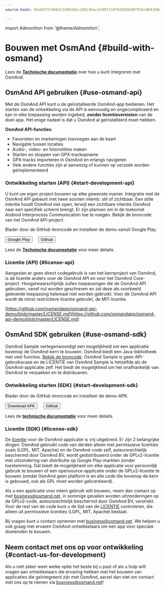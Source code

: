 ```yaml
---
source-hash: 9eeb971fd6641349b16bc288cd5ac3e907c5976d926bd8f926c804208efa4170

---
```

import Admonition from '@theme/Admonition';

# Bouwen met OsmAnd {#build-with-osmand}

Lees de **[Technische documentatie](../technical/osmand-api-sdk/index.md)** over hoe u kunt integreren met OsmAnd.

## OsmAnd API gebruiken {#use-osmand-api}

Met de OsmAnd API kunt u de geïnstalleerde OsmAnd-app bedienen. Het starten van de ontwikkeling via de API is eenvoudig en ongecompliceerd en kan in elke toepassing worden ingebed, **zonder licentievereisten** van de doel-app. Het enige nadeel is dat u OsmAnd al geïnstalleerd moet hebben.

**OsmAnd API-functies:**

* Favorieten en markeringen toevoegen aan de kaart
* Navigatie tussen locaties
* Audio-, video- en fotonotities maken
* Starten en stoppen van GPX-trackopname
* GPX-tracks importeren in OsmAnd en erlangs navigeren
* Vele andere functies zijn al aanwezig of kunnen op verzoek worden geïmplementeerd

### Ontwikkeling starten (API) {#start-development-api}

U kunt uw eigen project bouwen op elke gewenste manier. Integratie met de OsmAnd API gebeurt met twee soorten intents: stil of zichtbaar. Een stille intentie houdt OsmAnd niet open, terwijl een zichtbare intentie OsmAnd naar een specifiek scherm brengt. Er zijn plannen om in de toekomst Android Interprocess Communication toe te voegen. Bekijk de broncode van het OsmAnd API-project.

<Admonition type="caution" icon="🛠️&nbsp;" title="Voorbeelden">
  <p>
    Blader door de GitHub-broncode en installeer de demo vanuit Google Play.
  </p>
  <div>
    <a href="https://play.google.com/store/apps/details?id=net.osmand.osmandapidemo"><button class="button button--primary">Google Play</button></a> &nbsp;&nbsp;&nbsp;
    <a href="https://github.com/osmandapp/osmand-api-demo/tree/master/OsmAnd-api-sample"><button class="button button--primary">Github</button></a>
  </div>
</Admonition>  

Lees de **[Technische documentatie](../technical/osmand-api-sdk/index.md)** voor meer details.

### Licentie (API) {#license-api}

Aangezien er geen direct codegebruik is van het kernproject van OsmAnd, is de licentie anders voor de OsmAnd API en voor het OsmAnd Core-project. Hoogstwaarschijnlijk zullen toepassingen die de OsmAnd API gebruiken, vanaf nul worden geschreven en zal deze als voorbeeld geleverde toepassing helemaal niet worden gebruikt. Voor de OsmAnd API wordt de minst restrictieve licentie gebruikt, de MIT-licentie.

[https://github.com/osmandapp/osmand-api-demo/blob/master/LICENSE.md](https://github.com/osmandapp/osmand-api-demo/blob/master/LICENSE.md)


## OsmAnd SDK gebruiken {#use-osmand-sdk}

OsmAnd Sample vertegenwoordigt een mogelijkheid om een applicatie bovenop de OsmAnd-kern te bouwen. OsmAnd biedt een Java-bibliotheek met veel functies. [Bekijk de broncode](https://github.com/osmandapp/osmand-api-demo). OsmAnd Sample is geen API-gebruikscase en de LICENTIE van OsmAnd Sample is hetzelfde als de OsmAnd-applicatie zelf. Het biedt de mogelijkheid om het onafhankelijk van OsmAnd te verpakken en te distribueren.


### Ontwikkeling starten (SDK) {#start-development-sdk}

<Admonition type="caution" icon="🛠️&nbsp;" title="Voorbeelden">
  <p>
    Blader door de GitHub-broncode en installeer de demo-APK.
  </p>
  <div>
    <a href="https://download.osmand.net/latest-night-build/OsmAnd-map-sample.apk"><button class="button button--primary">Download APK</button></a>
 &nbsp;&nbsp;&nbsp;
    <a href="https://github.com/osmandapp/osmand-api-demo/tree/master/OsmAnd-map-sample"><button class="button button--primary">Github</button></a>
  </div>
</Admonition>  

Lees de **[technische documentatie](../technical/osmand-api-sdk/index.md)** voor meer details.


### Licentie (SDK) {#license-sdk}

De [licentie](https://github.com/osmandapp/Osmand/blob/master/LICENSE) voor de OsmAnd-applicatie is vrij uitgebreid. Er zijn 2 belangrijke dingen: OsmAnd gebruikt code van derden alleen met permissieve licenties zoals (LGPL, MIT, Apache) en de OsmAnd-code zelf, auteursrechtelijk beschermd door OsmAnd BV, wordt gedistribueerd onder de GPLv2-licentie met uitzondering van distributie op Google Play-markten zonder toestemming. Dat biedt de mogelijkheid om elke applicatie voor persoonlijk gebruik te bouwen of een opensource-applicatie onder de GPLv2-licentie te bouwen (omdat OsmAnd geen platform is en alle code die bovenop de kern is gebouwd, ook als GPL moet worden gelicentieerd).

Als u een applicatie voor intern gebruik wilt bouwen, neem dan contact op met <a class="mail-link" href="mailto:business@osmand.net">business@osmand.net</a>, in sommige gevallen worden uitzonderingen op de GPLv2-code, auteursrechtelijk beschermd door OsmAnd BV, verstrekt. Voor de rest van de code kunt u de lijst van de [LICENTIE](https://github.com/osmandapp/Osmand/blob/master/LICENSE) controleren, die alleen uit permissieve licenties (LGPL, MIT, Apache) bestaat.

Bij vragen kunt u contact opnemen met <a class="mail-link" href="mailto:business@osmand.net">business@osmand.net</a>. We helpen u ook graag met ervaren OsmAnd-ontwikkelaars om een app voor speciale doeleinden te bouwen.


## Neem contact met ons op voor ontwikkeling {#contact-us-for-development}

Als u niet zeker weet welke optie het beste bij u past of als u hulp wilt vragen aan ontwikkelaars die ervaring hebben met het bouwen van applicaties die geïntegreerd zijn met OsmAnd, aarzel dan niet om contact met ons op te nemen via <a class="mail-link" href="mailto:business@osmand.net">business@osmand.net</a>!